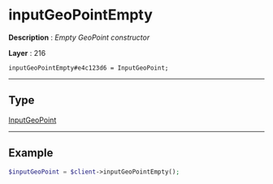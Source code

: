 # inputGeoPointEmpty

**Description** : *Empty GeoPoint constructor*

**Layer** : 216

```tl
inputGeoPointEmpty#e4c123d6 = InputGeoPoint;
```

---

## Type

[InputGeoPoint](type/InputGeoPoint)

---

## Example

```php
$inputGeoPoint = $client->inputGeoPointEmpty();
```